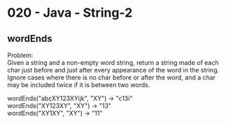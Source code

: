 020 - Java - String-2
=====================

wordEnds
----------

Problem:  
Given a string and a non-empty word string, return a string made of each char just before and just after every appearance of the word in the string. Ignore cases where there is no char before or after the word, and a char may be included twice if it is between two words. 
>
wordEnds("abcXY123XYijk", "XY") → "c13i"  
wordEnds("XY123XY", "XY") → "13"  
wordEnds("XY1XY", "XY") → "11"  